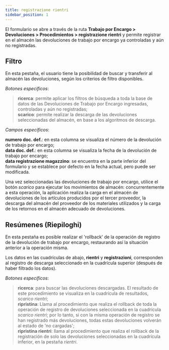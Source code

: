```yaml
---
title: registrazione rientri
sidebar_position: 1
---
```


El formulario se abre a través de la ruta **Trabajo por Encargo > Devoluciones > Procedimientos > registrazione rientri** y permite registrar en el almacén las devoluciones de trabajo por encargo ya controladas y aún no registradas.

## Filtro

En esta pestaña, el usuario tiene la posibilidad de buscar y transferir al almacén las devoluciones, según los criterios de filtro disponibles.

*Botones específicos*:

> **ricerca**: permite aplicar los filtros de búsqueda a toda la base de datos de las Devoluciones de Trabajo por Encargo ingresadas, controladas y aún no registradas;  
> **scarico**: permite realizar la descarga de las devoluciones seleccionadas del almacén, en base a los algoritmos de descarga.

*Campos específicos*:

**numero doc. def.**: en esta columna se visualiza el número de la devolución de trabajo por encargo;  
**data doc. def.**: en esta columna se visualiza la fecha de la devolución de trabajo por encargo;  
**data registrazione magazzino**: se encuentra en la parte inferior del formulario y se establece por defecto en la fecha actual, pero puede ser modificada.

Una vez seleccionadas las devoluciones de trabajo por encargo, utilice el botón *scarico* para ejecutar los movimientos de almacén: concurrentemente a esta operación, la aplicación realiza la carga en el almacén de devoluciones de los artículos producidos por el tercer proveedor, la descarga del almacén del proveedor de los materiales utilizados y la carga de los retornos en el almacén adecuado de devoluciones.

## Resúmenes (Riepiloghi)

En esta pestaña es posible realizar el 'rollback' de la operación de registro de la devolución de trabajo por encargo, restaurando así la situación anterior a la operación misma.

Los datos en las cuadrículas de abajo, **rientri** y **registrazioni**, corresponden al registro de descarga seleccionado en la cuadrícula superior (después de haber filtrado los datos).

*Botones específicos*:
> **ricerca**: para buscar las devoluciones descargadas. El resultado de este procedimiento se visualiza en la cuadrícula de resultados, *scarico rientri*;  
> **ripristina**: Llama al procedimiento que realiza el rollback de toda la operación de registro de devoluciones seleccionada en la cuadrícula *scarico rientri*; por lo tanto, si con la misma operación de registro se han registrado más devoluciones, todas estas devoluciones volverán al estado de 'no cargadas';  
> **ripristina rientri**: llama al procedimiento que realiza el rollback de la registración de solo las devoluciones seleccionadas en la cuadrícula inferior, en la pestaña *rientri*.